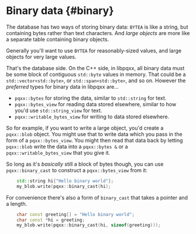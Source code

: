 Binary data                                                        {#binary}
===========

The database has two ways of storing binary data: `BYTEA` is like a string, but
containing bytes rather than text characters.  And _large objects_ are more
like a separate table containing binary objects.

Generally you'll want to use `BYTEA` for reasonably-sized values, and large
objects for very large values.

That's the database side.  On the C++ side, in libpqxx, all binary data must be
some block of contiguous `std::byte` values in memory.  That could be a
`std::vector<std::byte>`, or `std::span<std::byte>`, and so on.  However the
_preferred_ types for binary data in libpqxx are...
* `pqxx::bytes` for storing the data, similar to `std::string` for text.
* `pqxx::bytes_view` for reading data stored elsewhere, similar to how you'd
   use `std::string_view` for text.
* `pqxx::writable_bytes_view` for writing to data stored elsewhere.

So for example, if you want to write a large object, you'd create a
`pqxx::blob` object.  You might use that to write data which you pass in the
form of a `pqxx::bytes_view`.  You might then read that data back by letting
`pqxx::blob` write the data into a `pqxx::bytes &` or a
`pqxx::writable_bytes_view` that you give it.

So long as it's _basically_ still a block of bytes though, you can use
`pqxx::binary_cast` to construct a `pqxx::bytes_view` from it:

```cxx
    std::string hi{"Hello binary world"};
    my_blob.write(pqxx::binary_cast(hi);
```

For convenience there's also a form of `binary_cast` that takes a pointer and
a length.

```cxx
    char const greeting[] = "Hello binary world";
    char const *hi = greeting;
    my_blob.write(pqxx::binary_cast(hi, sizeof(greeting)));
```
